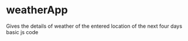 # weatherApp
Gives the details of weather of the entered location of the next four days
basic js code
